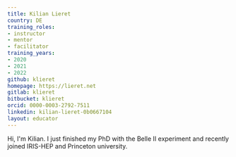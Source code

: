 ```yaml
---
title: Kilian Lieret
country: DE
training_roles:
- instructor
- mentor
- facilitator
training_years:
- 2020
- 2021
- 2022
github: klieret
homepage: https://lieret.net
gitlab: klieret
bitbucket: klieret
orcid: 0000-0003-2792-7511
linkedin: kilian-lieret-0b0667104
layout: educator
---
```

Hi, I'm Kilian. I just finished my PhD with the Belle II experiment and recently joined IRIS-HEP and Princeton university.
